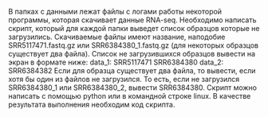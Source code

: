 В папках с данными лежат файлы с логами работы некоторой программы, которая скачивает данные RNA-seq. Необходимо написать скрипт, который для каждой папки выведет список образцов которые не загрузились. 
Скачиваемые файлы имеют название, наподобие SRR5117471.fastq.gz или SRR6384380_1.fastq.gz (для некоторых образцов существует два файла). Список не загрузившихся образцов вывести на экран в формате ниже:
data_1:
SRR5117471
SRR6384380
data_2:
SRR6384382
Если для образца существует два файла, то вывести, если хотя бы один из файлов не загрузился. То есть, если не загрузился SRR6384380_1 или SRR6384380_2, вывести SRR6384380.
Скрипт можно написать с помощью python или в командной строке linux. В качестве результата выполнения необходим код скрипта.
